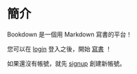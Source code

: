 # 簡介

Bookdown 是一個用 Markdown 寫書的平台！

您可以在 [login](login.md) 登入之後，開始 [寫書](createBook.md) ！

如果還沒有帳號，就先 [signup](signup.md) 創建新帳號。

